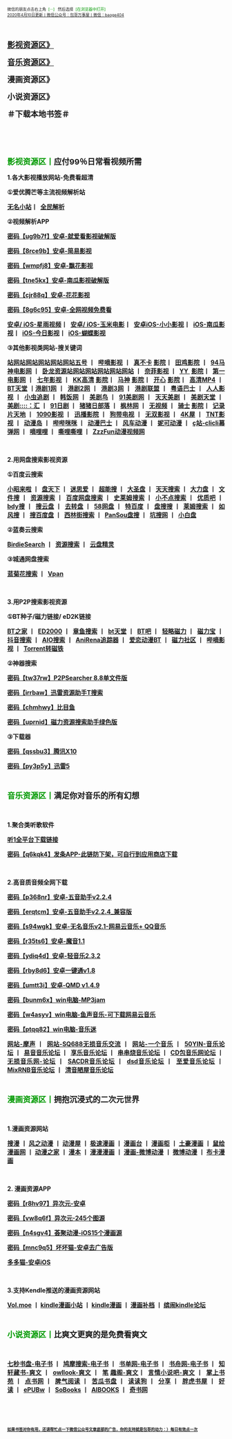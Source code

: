 <div style="text-align:justify;">
	<a><span style="font-size:9px;"><span><span><span><span><span><span><span><span><span><span><span><span>微信的朋友点击右上角&nbsp; </span></span></span></span></span></span></span></span></span></span></span></span></span><span style="color:#009900;font-size:9px;"><span><span><span><span><span><span><span><span><span><span><span><span>[···] </span></span></span></span></span></span></span></span></span></span></span></span></span><span style="font-size:9px;"><span><span><span><span><span><span><span><span><span><span><span><span>&nbsp; 然后选择&nbsp; </span></span></span></span></span></span></span></span></span></span></span></span></span><span style="color:#009900;font-size:9px;"><span><span><span><span><span><span><span><span><span><span><span><span>[在浏览器中打开]</span></span></span></span></span></span></span></span></span></span></span></span></span></a> 
</div>
<div style="text-align:justify;">
	<a href="http://qr06.cn/C3tw81"><span style="font-size:9px;"><span><span><span><span><span><span><span><span><span><span><span><span>2020年4月10日更新丨微信公众号：包哥万事屋丨微信：baoge404</span></span></span></span></span></span></span></span></span></span></span></span></span></a> 
</div>
<p style="text-align:justify;">
	<strong><span style="font-size:18px;"><span style="color:#009900;"><br />
</span></span></strong> 
</p>
<p style="text-align:justify;">
	<a href="#yinshi"><span><span style="font-size:18px;"><b><span><span><span><span><span><span><span><span><span><span>影视资源区》</span></span></span></span> </span></span></span></span></span></span></b></span></span> </a>
</p>
<p style="text-align:justify;">
	<b><a href="#yinyue"><span><span style="font-size:18px;"><b><span><span><span><span><span><span><span><span><span><span>音乐资源区》</span></span></span></span></span></span></span></span></span></span></b></span></span></a> </b> 
</p>
<p style="text-align:justify;">
	<b><span><span style="font-size:18px;"><b><span><span><span><span><span><span><span><span><span><span>漫画资源区》</span></span></span></span></span></span></span></span></span></span></b></span></span> </b> 
</p>
<p style="text-align:justify;">
	<b><span><span style="font-size:18px;"><b><span><span><span><span><span><span><span><span><span><span>小说资源区》</span></span></span></span><a name="小说资源区"></a></span></span></span></span></span></span></b></span></span> </b> 
</p>
<p style="text-align:justify;">
	<b><span><span style="font-size:18px;"><b><span><span><span><span><span><span><span><span><span><span>＃下载本地书签＃</span></span></span></span></span></span></span></span><span></span></span></span></b></span></span> </b> 
</p>
<p style="text-align:justify;">
	<b><span><span style="font-size:18px;"><b><br />
</b></span></span> </b> 
</p>
<p style="text-align:justify;">
	<b><strong><span style="font-size:18px;"><span style="color:#009900;"><span><span><span><span><br />
</span></span></span></span></span></span></strong> </b> 
</p>
<p style="text-align:justify;">
	<b><strong><span style="font-size:18px;"><span style="color:#009900;"><span><span><span><span><span><span><span><span><span><span><span><span>影视资源区丨</span></span></span></span></span></span></span></span></span></span></span></span></span><span><span><span><span><span><span><span><span><span><span><span><span>应付99％日常看视频所需</span></span></span></span><a name="yinshi"></a></span></span></span></span></span></span></span></span></span></strong> </b> 
</p>
<p style="text-align:justify;">
	<b><span style="font-size:14px;"><span><span><span><span><span><span><span><span><span><span><span><span>1.各大影视播放网站-免费看超清</span></span></span></span></span></span></span></span></span></span></span></span></span> </b> 
</p>
<p style="text-align:justify;">
	<b><span style="font-size:14px;"><span style="font-family:微软雅黑, &quot;font-size:14px;background-color:#FFFFFF;"><span><span><span><span><span><span><span><span><span><span><span><span>①</span></span></span></span></span></span></span></span></span></span></span></span></span><span style="font-size:14px;"></span><span style="font-size:14px;"><span><span><span><span><span><span><span><span><span><span><span><span>爱优腾芒等主流视频解析站</span></span></span></span></span></span></span></span></span></span></span></span></span></span> </b> 
</p>
<p style="text-align:justify;">
	<b><a href="https://www.administrator5.com/"><span style="font-size:14px;"><span><span><span><span><span><span><span><span><span><span><span><span>无名小站</span></span></span></span></span></span></span></span></span></span></span></span></span></a><span><span style="font-size:14px;"><span><span><span><span><span><span><span><span><span><span><span>丨&nbsp; </span></span></span></span></span></span></span></span></span></span></span></span><span style="font-size:14px;"><a href="http://www.qmaile.com/"><span><span><span><span><span><span><span><span><span><span><span>全民解析</span></span></span></span></span></span></span></span></span></span></span></a></span></span><span style="font-size:14px;">&nbsp;</span><span style="font-size:14px;"><span></span></span><span style="font-size:14px;"><a href="http://www.qmaile.com/"><span></span></a></span> </b> 
</p>
<p style="text-align:justify;">
	<b><span style="font-size:14px;"><span style="font-size:14px;font-family:微软雅黑, &quot;background-color:#FFFFFF;"><span><span><span><span><span><span><span><span><span><span><span><span>②</span></span></span></span></span></span></span></span></span></span></span></span></span><span style="font-size:14px;"></span><span style="font-size:14px;"><span><span><span><span><span><span><span><span><span><span><span><span>视频解析APP &nbsp; &nbsp;</span></span></span></span></span></span></span></span></span></span></span></span></span></span> </b> 
</p>
<p style="text-align:justify;">
	<b><a href="https://share.weiyun.com/5gNA4ss"><span style="font-size:14px;"><span><span><span><span><span><span><span><span><span><span><span><span>密码【ug9b7f】安卓-就爱看影视破解版</span></span></span></span></span></span></span></span></span></span></span></span></span></a> </b> 
</p>
<p style="text-align:justify;">
	<b><a href="https://share.weiyun.com/5lGSFwC"><span style="font-size:14px;"><span><span><span><span><span><span><span><span><span><span><span><span>密码【8rce9b】安卓-简易影视</span></span></span></span></span></span></span></span></span></span></span></span></span></a> </b> 
</p>
<p style="text-align:justify;">
	<b><a href="https://share.weiyun.com/5cU80DE"><span style="font-size:14px;"><span><span><span><span><span><span><span><span><span><span><span><span>密码【wmpfj8】安卓-飘花影视</span></span></span></span></span></span></span></span></span></span></span></span></span></a> </b> 
</p>
<p style="text-align:justify;">
	<b><a href="https://share.weiyun.com/53dyzwD"><span style="font-size:14px;"><span><span><span><span><span><span><span><span><span><span><span><span>密码【tne5kx】安卓-南瓜影视破解版</span></span></span></span></span></span></span></span></span></span></span></span></span></a> </b> 
</p>
<p style="text-align:justify;">
	<b><a href="https://share.weiyun.com/5N89Qiu"><span style="font-size:14px;"><span><span><span><span><span><span><span><span><span><span><span><span>密码【cjr88q】安卓-花花影视</span></span></span></span></span></span></span></span></span></span></span></span></span></a> </b> 
</p>
<p style="text-align:justify;">
	<b><a href="https://share.weiyun.com/5Ckv3Aa"><span style="font-size:14px;"><span><span><span><span><span><span><span><span><span><span><span><span>密码【8g6c95】安卓-全网视频免费看</span></span></span></span></span></span></span></span></span></span></span></span></span></a> </b> 
</p>
<p style="text-align:justify;">
	<b><a href="http://www.star.vin/"><span style="font-size:14px;"><span><span><span><span><span><span><span><span><span><span><span><span>安卓/ iOS-星雨视频</span></span></span></span></span></span></span></span></span></span></span></span></span></a><span><span style="font-size:14px;"><span><span><span><span><span><span><span><span><span><span><span>丨&nbsp; </span></span></span></span></span></span></span></span></span></span></span></span><a href="https://ymdy.app/"><span style="font-size:14px;"><span><span><span><span><span><span><span><span><span><span><span>安卓/ iOS-玉米电影</span></span></span></span></span></span></span></span></span></span></span></span></a><span style="font-size:14px;"><span><span><span><span><span><span><span><span><span><span><span>丨&nbsp; </span></span></span></span></span></span></span></span></span></span></span></span><a href="https://xiao1.app/"><span style="font-size:14px;"><span><span><span><span><span><span><span><span><span><span><span>安卓iOS-小小影视</span></span></span></span></span></span></span></span></span></span></span></span></a><span style="font-size:14px;"><span><span><span><span><span><span><span><span><span><span><span>丨&nbsp; </span></span></span></span></span></span></span></span></span></span></span></span><a href="https://apps.apple.com/cn/app/%E5%8D%97%E7%93%9C%E5%AE%B6%E5%85%B7/id1498953691"><span style="font-size:14px;"><span><span><span><span><span><span><span><span><span><span><span>iOS-南瓜影视</span></span></span></span></span></span></span></span></span></span></span></span></a><span style="font-size:14px;"><span><span><span><span><span><span><span><span><span><span><span>丨&nbsp; </span></span></span></span></span></span></span></span></span></span></span></span><a href="https://apps.apple.com/cn/app/%E4%BB%8A%E6%97%A5%E5%BD%B1%E8%A7%86-%E7%9C%8B%E5%A5%BD%E5%89%A7-%E4%B8%8A%E4%BB%8A%E6%97%A5%E5%BD%B1%E8%A7%86/id1322243737"><span style="font-size:14px;"><span><span><span><span><span><span><span><span><span><span><span>iOS-今日影视</span></span></span></span></span></span></span></span></span></span></span></span></a><span style="font-size:14px;"><span><span><span><span><span><span><span><span><span><span><span>丨&nbsp; </span></span></span></span></span></span></span></span></span></span></span></span><span style="font-size:14px;"><a href="https://apps.apple.com/cn/app/id1474749614"><span><span><span><span><span><span><span><span><span><span><span>iOS-蝴蝶影视</span></span></span></span></span></span></span></span></span></span></span></a></span></span><span style="font-size:14px;">&nbsp;</span><span style="font-size:14px;"><span></span></span><a href="https://ymdy.app/"><span style="font-size:14px;"><span></span></span></a><span style="font-size:14px;">&nbsp;</span><span style="font-size:14px;"><span></span></span><a href="https://xiao1.app/"><span style="font-size:14px;"><span></span></span></a><span style="font-size:14px;">&nbsp;</span><span style="font-size:14px;"><span></span></span><a href="https://apps.apple.com/cn/app/%E5%8D%97%E7%93%9C%E5%AE%B6%E5%85%B7/id1498953691"><span style="font-size:14px;"><span></span></span></a><span style="font-size:14px;">&nbsp;</span><span style="font-size:14px;"><span></span></span><a href="https://apps.apple.com/cn/app/%E4%BB%8A%E6%97%A5%E5%BD%B1%E8%A7%86-%E7%9C%8B%E5%A5%BD%E5%89%A7-%E4%B8%8A%E4%BB%8A%E6%97%A5%E5%BD%B1%E8%A7%86/id1322243737"><span style="font-size:14px;"><span></span></span></a><span style="font-size:14px;">&nbsp;</span><span style="font-size:14px;"><span></span></span><span style="font-size:14px;"><a href="https://apps.apple.com/cn/app/id1474749614"><span></span></a></span> </b> 
</p>
<p style="text-align:justify;">
	<b><span style="font-size:14px;"><span style="font-size:14px;font-family:微软雅黑, &quot;background-color:#FFFFFF;"><span><span><span><span><span><span><span><span><span><span><span><span>③</span></span></span></span></span></span></span></span></span></span></span></span></span><span style="font-size:14px;"></span><span style="font-size:14px;"><span><span><span><span><span><span><span><span><span><span><span><span>其他影视类网站-搜关键词</span></span></span></span></span></span></span></span></span></span></span></span></span></span> </b> 
</p>
<p style="text-align:justify;">
	<b><span style="font-size:14px;"><a href="http://www.wuhaozhan.net/"><span><span><span><span><span><span><span><span><span><span><span><span>站网站网站网站网站网站五号</span></span></span></span></span></span></span></span></span></span></span></span></a>&nbsp;</span><span style="font-size:14px;"><span><span><span><span><span><span><span><span><span><span><span><span>丨&nbsp; </span></span></span></span></span></span></span></span></span></span></span></span></span><span style="font-size:14px;"><a href="https://bde4.com/"><span><span><span><span><span><span><span><span><span><span><span><span>哔嘀影视</span></span></span></span></span></span></span></span></span></span></span></span></a>&nbsp;</span><span style="font-size:14px;"><span><span><span><span><span><span><span><span><span><span><span><span>丨&nbsp; </span></span></span></span></span></span></span></span></span></span></span></span></span><span style="font-size:14px;"><a href="https://www.zhenbuka.com/"><span><span><span><span><span><span><span><span><span><span><span><span>真不卡</span></span></span></span></span></span></span></span></span></span></span></span></a>&nbsp;</span><span><span style="font-size:14px;"><a href="https://www.tianjiyy123.com/"><span><span><span><span><span><span><span><span><span><span><span>影院</span></span></span></span></span></span></span></span></span></span></span></a></span></span><span style="font-size:14px;"><span><span><span><span><span><span><span><span><span><span><span><span>丨&nbsp; </span></span></span></span></span></span></span></span></span></span></span></span></span><span style="font-size:14px;"><a href="https://www.tianjiyy123.com/"><span><span><span><span><span><span><span><span><span><span><span><span>田鸡影院</span></span></span></span></span></span></span></span></span></span></span></span></a>&nbsp;</span><span style="font-size:14px;"><span><span><span><span><span><span><span><span><span><span><span><span>丨&nbsp; </span></span></span></span></span></span></span></span></span></span></span></span></span><span style="font-size:14px;"><a href="http://www.9rmb.com/"><span><span><span><span><span><span><span><span><span><span><span><span>94马神电影网</span></span></span></span></span></span></span></span></span></span></span></span></a>&nbsp;</span><span style="font-size:14px;"><span><span><span><span><span><span><span><span><span><span><span><span>丨&nbsp; </span></span></span></span></span></span></span></span></span></span></span></span></span><span style="font-size:14px;"><a href="https://www.vodsee.com/"><span><span><span><span><span><span><span><span><span><span><span><span>卧龙资源站网站网站网站网站网站</span></span></span></span></span></span></span></span></span></span></span></span></a>&nbsp;</span><span style="font-size:14px;"><span><span><span><span><span><span><span><span><span><span><span><span>丨&nbsp; </span></span></span></span></span></span></span></span></span></span></span></span></span><span style="font-size:14px;"><a href="https://www.nfmovies.com/"><span><span><span><span><span><span><span><span><span><span><span><span>奈菲影视</span></span></span></span></span></span></span></span></span></span></span></span></a>&nbsp;</span><span style="font-size:14px;"><span><span><span><span><span><span><span><span><span><span><span><span>丨&nbsp; </span></span></span></span></span></span></span></span></span></span></span></span></span><span style="font-size:14px;"><a href="https://www.yyzone.net/"><span><span><span><span><span><span><span><span><span><span><span><span>YY </span></span></span></span></span></span></span></span></span></span></span></span></a>&nbsp;</span><span><span style="font-size:14px;"><a href="https://www.nfmovies.com/"><span><span><span><span><span><span><span><span><span><span><span>影院</span></span></span></span></span></span></span></span></span></span></span></a></span></span><span style="font-size:14px;"><span><span><span><span><span><span><span><span><span><span><span><span>丨&nbsp; </span></span></span></span></span></span></span></span></span></span></span></span></span><span style="font-size:14px;"><a href="https://www.001d.com/"><span><span><span><span><span><span><span><span><span><span><span><span>第一电影网</span></span></span></span></span></span></span></span></span></span></span></span></a>&nbsp;</span><span style="font-size:14px;"><span><span><span><span><span><span><span><span><span><span><span><span>丨&nbsp; </span></span></span></span></span></span></span></span></span></span></span></span></span><span style="font-size:14px;"><a href="http://www.dynamicpuer.com/"><span><span><span><span><span><span><span><span><span><span><span><span>七年影视</span></span></span></span></span></span></span></span></span></span></span></span></a>&nbsp;</span><span style="font-size:14px;"><span><span><span><span><span><span><span><span><span><span><span><span>丨&nbsp; </span></span></span></span></span></span></span></span></span></span></span></span></span><span style="font-size:14px;"><a href="http://www.kk3.tv/"><span><span><span><span><span><span><span><span><span><span><span><span>KK高清</span></span></span></span></span></span></span></span></span></span></span></span></a>&nbsp;</span><span><span style="font-size:14px;"><a href="http://www.dynamicpuer.com/"><span><span><span><span><span><span><span><span><span><span><span>影院</span></span></span></span></span></span></span></span></span></span></span></a></span></span><span style="font-size:14px;"><span><span><span><span><span><span><span><span><span><span><span><span>丨&nbsp; </span></span></span></span></span></span></span></span></span></span></span></span></span><span style="font-size:14px;"><a href="https://www.jlszyy.cc/"><span><span><span><span><span><span><span><span><span><span><span><span>马神</span></span></span></span></span></span></span></span></span></span></span></span></a>&nbsp;</span><span><span style="font-size:14px;"><a href="http://www.dynamicpuer.com/"><span><span><span><span><span><span><span><span><span><span><span>影院</span></span></span></span></span></span></span></span></span></span></span></a></span></span><span style="font-size:14px;"><span><span><span><span><span><span><span><span><span><span><span><span>丨&nbsp; </span></span></span></span></span></span></span></span></span></span></span></span></span><span style="font-size:14px;"><a href="https://kushizhu.com/"><span><span><span><span><span><span><span><span><span><span><span><span>开心</span></span></span></span></span></span></span></span></span></span></span></span></a>&nbsp;</span><span><span style="font-size:14px;"><a href="http://www.yueyu2.com/"><span><span><span><span><span><span><span><span><span><span><span>影院</span></span></span></span></span></span></span></span></span></span></span></a></span></span><span style="font-size:14px;"><span><span><span><span><span><span><span><span><span><span><span><span>丨&nbsp; </span></span></span></span></span></span></span></span></span></span></span></span></span><span style="font-size:14px;"><a href="https://www.mp4pa.com/"><span><span><span><span><span><span><span><span><span><span><span><span>高清MP4</span></span></span></span></span></span></span></span></span></span></span></span></a>&nbsp;</span><span style="font-size:14px;"><span><span><span><span><span><span><span><span><span><span><span><span>丨&nbsp; </span></span></span></span></span></span></span></span></span></span></span></span></span><span style="font-size:14px;"><a href="https://www.jsr9.com/"><span><span><span><span><span><span><span><span><span><span><span><span>BT天堂</span></span></span></span></span></span></span></span></span></span></span></span></a>&nbsp;</span><span style="font-size:14px;"><span><span><span><span><span><span><span><span><span><span><span><span>丨</span></span></span></span></span></span></span></span></span></span></span></span></span><span style="font-size:14px;"><a href="http://www.yueyu2.com/"><span><span><span><span><span><span><span><span><span><span><span><span>港剧1网</span></span></span></span></span></span></span></span></span></span></span></span></a>&nbsp;</span><span style="font-size:14px;"><span><span><span><span><span><span><span><span><span><span><span><span>丨&nbsp; </span></span></span></span></span></span></span></span></span></span></span></span></span><span style="font-size:14px;"><a href="http://www.metvb1.com/index.html"><span><span><span><span><span><span><span><span><span><span><span><span>港剧2网</span></span></span></span></span></span></span></span></span></span></span></span></a>&nbsp;</span><span style="font-size:14px;"><span><span><span><span><span><span><span><span><span><span><span><span>丨&nbsp; </span></span></span></span></span></span></span></span></span></span></span></span></span><span style="font-size:14px;"><a href="https://www.gangjuw.com/"><span><span><span><span><span><span><span><span><span><span><span><span>港剧3网</span></span></span></span></span></span></span></span></span></span></span></span></a>&nbsp;</span><span style="font-size:14px;"><span><span><span><span><span><span><span><span><span><span><span><span>丨&nbsp; </span></span></span></span></span></span></span></span></span></span></span></span></span><span style="font-size:14px;"><a href="https://www.wotvb.com/"><span><span><span><span><span><span><span><span><span><span><span><span>港剧联盟</span></span></span></span></span></span></span></span></span></span></span></span></a>&nbsp;</span><span style="font-size:14px;"><span><span><span><span><span><span><span><span><span><span><span><span>丨&nbsp; </span></span></span></span></span></span></span></span></span></span></span></span></span><span style="font-size:14px;"><a href="https://www.tvb8c.com/"><span><span><span><span><span><span><span><span><span><span><span><span>粤语巴士</span></span></span></span></span></span></span></span></span></span></span></span></a>&nbsp;</span><span style="font-size:14px;"><span><span><span><span><span><span><span><span><span><span><span><span>丨&nbsp; </span></span></span></span></span></span></span></span></span></span></span></span></span><span style="font-size:14px;"><a href="http://www.yyetss.com/"><span><span><span><span><span><span><span><span><span><span><span><span>人人影视</span></span></span></span></span></span></span></span></span></span></span></span></a>&nbsp;</span><span style="font-size:14px;"><span><span><span><span><span><span><span><span><span><span><span><span>丨&nbsp; </span></span></span></span></span></span></span></span></span></span></span></span></span><span style="font-size:14px;"><a href="http://www.ixiazai.vip/"><span><span><span><span><span><span><span><span><span><span><span><span>小虫追剧</span></span></span></span></span></span></span></span></span></span></span></span></a>&nbsp;</span><span style="font-size:14px;"><span><span><span><span><span><span><span><span><span><span><span><span>丨&nbsp; </span></span></span></span></span></span></span></span></span></span></span></span></span><span style="font-size:14px;"><a href="https://www.hanfan.cc/"><span><span><span><span><span><span><span><span><span><span><span><span>韩饭网</span></span></span></span></span></span></span></span></span></span></span></span></a>&nbsp;</span><span style="font-size:14px;"><span><span><span><span><span><span><span><span><span><span><span><span>丨&nbsp; </span></span></span></span></span></span></span></span></span></span></span></span></span><span style="font-size:14px;"><a href="http://www.meijuniao.com/"><span><span><span><span><span><span><span><span><span><span><span><span>美剧鸟</span></span></span></span></span></span></span></span></span></span></span></span></a>&nbsp;</span><span style="font-size:14px;"><span><span><span><span><span><span><span><span><span><span><span><span>丨&nbsp; </span></span></span></span></span></span></span></span></span></span></span></span></span><span style="font-size:14px;"><a href="https://91mjw.com/"><span><span><span><span><span><span><span><span><span><span><span><span>91美剧网</span></span></span></span></span></span></span></span></span></span></span></span></a>&nbsp;</span><span style="font-size:14px;"><span><span><span><span><span><span><span><span><span><span><span><span>丨&nbsp; </span></span></span></span></span></span></span></span></span></span></span></span></span><span style="font-size:14px;"><a href="http://www.ttzmz.vip/"><span><span><span><span><span><span><span><span><span><span><span><span>天天美剧</span></span></span></span></span></span></span></span></span></span></span></span></a>&nbsp;</span><span style="font-size:14px;"><span><span><span><span><span><span><span><span><span><span><span><span>丨&nbsp; </span></span></span></span></span></span></span></span></span></span></span></span></span><span style="font-size:14px;"><a href="http://www.meijutt.cn/"><span><span><span><span><span><span><span><span><span><span><span><span>美剧天堂</span></span></span></span></span></span></span></span></span></span></span></span></a>&nbsp;</span><span style="font-size:14px;"><span><span><span><span><span><span><span><span><span><span><span><span>丨&nbsp; </span></span></span></span></span></span></span></span></span></span></span></span></span><span style="font-size:14px;"><a href="http://www.meijuhui520.com/"><span><span><span><span><span><span><span><span><span><span><span><span>美剧::::：汇</span></span></span></span></span></span></span></span></span></span></span></span></a>&nbsp;</span><span style="font-size:14px;"><span><span><span><span><span><span><span><span><span><span><span><span>丨&nbsp; </span></span></span></span></span></span></span></span></span></span></span></span></span><span style="font-size:14px;"><a href="http://www.wwmulu.com/"><span><span><span><span><span><span><span><span><span><span><span><span>91日剧</span></span></span></span></span></span></span></span></span></span></span></span></a>&nbsp;</span><span style="font-size:14px;"><span><span><span><span><span><span><span><span><span><span><span><span>丨&nbsp; </span></span></span></span></span></span></span></span></span></span></span></span></span><span style="font-size:14px;"><a href="http://www.zzrbl.com/"><span><span><span><span><span><span><span><span><span><span><span><span>猪猪日部落</span></span></span></span></span></span></span></span></span></span></span></span></a>&nbsp;</span><span style="font-size:14px;"><span><span><span><span><span><span><span><span><span><span><span><span>丨&nbsp; </span></span></span></span></span></span></span></span></span></span></span></span></span><span style="font-size:14px;"><a href="https://8maple.ru/"><span><span><span><span><span><span><span><span><span><span><span><span>枫林网</span></span></span></span></span></span></span></span></span></span></span></span></a>&nbsp;</span><span style="font-size:14px;"><span><span><span><span><span><span><span><span><span><span><span><span>丨&nbsp; </span></span></span></span></span></span></span></span></span></span></span></span></span><span style="font-size:14px;"><a href="https://www.novipnoad.com/"><span><span><span><span><span><span><span><span><span><span><span><span>无视频</span></span></span></span></span></span></span></span></span></span></span></span></a>&nbsp;</span><span style="font-size:14px;"><span><span><span><span><span><span><span><span><span><span><span><span>丨&nbsp; </span></span></span></span></span></span></span></span></span></span></span></span></span><span style="font-size:14px;"><a href="http://www.74bt.com/"><span><span><span><span><span><span><span><span><span><span><span><span>骑士</span></span></span></span></span></span></span></span></span></span></span></span></a>&nbsp;</span><span><span style="font-size:14px;"><a href="http://www.jlpcn.net/"><span><span><span><span><span><span><span><span><span><span><span>影院</span></span></span></span></span></span></span></span></span></span></span></a></span></span><span style="font-size:14px;"><span><span><span><span><span><span><span><span><span><span><span><span>丨&nbsp; </span></span></span></span></span></span></span></span></span></span></span></span></span><span style="font-size:14px;"><a href="http://www.jlpcn.net/"><span><span><span><span><span><span><span><span><span><span><span><span>记录片天地</span></span></span></span></span></span></span></span></span></span></span></span></a>&nbsp;</span><span style="font-size:14px;"><span><span><span><span><span><span><span><span><span><span><span><span>丨&nbsp; </span></span></span></span></span></span></span></span></span></span></span></span></span><span style="font-size:14px;"><a href="http://1090ys.com/"><span><span><span><span><span><span><span><span><span><span><span><span>1090影视</span></span></span></span></span></span></span></span></span></span></span></span></a>&nbsp;</span><span style="font-size:14px;"><span><span><span><span><span><span><span><span><span><span><span><span>丨&nbsp; </span></span></span></span></span></span></span></span></span></span></span></span></span><span style="font-size:14px;"><a href="http://www.xunbody.com/"><span><span><span><span><span><span><span><span><span><span><span><span>迅播影院</span></span></span></span></span></span></span></span></span></span></span></span></a>&nbsp;</span><span style="font-size:14px;"><span><span><span><span><span><span><span><span><span><span><span><span>丨&nbsp; </span></span></span></span></span></span></span></span></span></span></span></span></span><span style="font-size:14px;"><a href="http://xiguayyv1.com/"><span><span><span><span><span><span><span><span><span><span><span><span>狗带电视</span></span></span></span></span></span></span></span></span></span></span></span></a>&nbsp;</span><span style="font-size:14px;"><span><span><span><span><span><span><span><span><span><span><span><span>丨&nbsp; </span></span></span></span></span></span></span></span></span></span></span></span></span><span style="font-size:14px;"><a href="https://53ys.cc/"><span><span><span><span><span><span><span><span><span><span><span><span>无双影视</span></span></span></span></span></span></span></span></span></span></span></span></a>&nbsp;</span><span style="font-size:14px;"><span><span><span><span><span><span><span><span><span><span><span><span>丨&nbsp; </span></span></span></span></span></span></span></span></span></span></span></span></span><span style="font-size:14px;"><a href="http://www.kkkkmao.com/"><span><span><span><span><span><span><span><span><span><span><span><span>4K屋</span></span></span></span></span></span></span></span></span></span></span></span></a>&nbsp;</span><span style="font-size:14px;"><span><span><span><span><span><span><span><span><span><span><span><span>丨&nbsp; </span></span></span></span></span></span></span></span></span></span></span></span></span><span style="font-size:14px;"><a href="http://www.tntdy3.vip/"><span><span><span><span><span><span><span><span><span><span><span><span>TNT影视</span></span></span></span></span></span></span></span></span></span></span></span></a>&nbsp;</span><span style="font-size:14px;"><span><span><span><span><span><span><span><span><span><span><span><span>丨&nbsp; </span></span></span></span></span></span></span></span></span></span></span></span><a href="http://www.dmd8.com/"><span><span><span><span><span><span><span><span><span><span><span><span>动漫岛</span></span></span></span></span></span></span></span></span></span></span></span></a>&nbsp;</span><span style="font-size:14px;"><span><span><span><span><span><span><span><span><span><span><span><span>丨&nbsp; </span></span></span></span></span></span></span></span></span></span></span></span></span><span style="font-size:14px;"><a href="http://www.bimibimi.tv/"><span><span><span><span><span><span><span><span><span><span><span><span>哔哔咪咪</span></span></span></span></span></span></span></span></span></span></span></span></a>&nbsp;</span><span style="font-size:14px;"><span><span><span><span><span><span><span><span><span><span><span><span>丨&nbsp; </span></span></span></span></span></span></span></span></span></span></span></span></span><span style="font-size:14px;"><a href="http://www.busdm.com/"><span><span><span><span><span><span><span><span><span><span><span><span>动漫巴士</span></span></span></span></span></span></span></span></span></span></span></span></a>&nbsp;</span><span style="font-size:14px;"><span><span><span><span><span><span><span><span><span><span><span><span>丨&nbsp; </span></span></span></span></span></span></span></span></span></span></span></span></span><span style="font-size:14px;"><a href="https://dmfengche.com/"><span><span><span><span><span><span><span><span><span><span><span><span>风车动漫</span></span></span></span></span></span></span></span></span></span></span></span></a>&nbsp;</span><span style="font-size:14px;"><span><span><span><span><span><span><span><span><span><span><span><span>丨&nbsp; </span></span></span></span></span></span></span></span></span></span></span></span></span><span style="font-size:14px;"><a href="http://www.nicotv.me/"><span><span><span><span><span><span><span><span><span><span><span><span>妮可动漫</span></span></span></span></span></span></span></span></span></span></span></span></a>&nbsp;</span><span style="font-size:14px;"><span><span><span><span><span><span><span><span><span><span><span><span>丨&nbsp; </span></span></span></span></span></span></span></span></span></span></span></span></span><span style="font-size:14px;"><a href="https://www.clicli.me/"><span><span><span><span><span><span><span><span><span><span><span><span>ç站-clicli幕弹网</span></span></span></span></span></span></span></span></span></span></span></span></a>&nbsp;</span><span style="font-size:14px;"><span><span><span><span><span><span><span><span><span><span><span><span>丨&nbsp; </span></span></span></span></span></span></span></span></span></span></span></span></span><span style="font-size:14px;"><a href="https://www.dililitv.com/"><span><span><span><span><span><span><span><span><span><span><span><span>嘀哩哩</span></span></span></span></span></span></span></span></span></span></span></span></a>&nbsp;</span><span style="font-size:14px;"><span><span><span><span><span><span><span><span><span><span><span><span>丨&nbsp; </span></span></span></span></span></span></span></span></span></span></span></span></span><span style="font-size:14px;"><a href="http://www.silisili.cc/"><span><span><span><span><span><span><span><span><span><span><span><span>嘶哩嘶哩</span></span></span></span></span></span></span></span></span></span></span></span></a>&nbsp;</span><span style="font-size:14px;"><span><span><span><span><span><span><span><span><span><span><span><span>丨&nbsp; </span></span></span></span></span></span></span></span></span></span></span></span></span><a href="http://www.zzzfun.com/"><span style="font-size:14px;"><span><span><span><span><span><span><span><span><span><span><span><span>ZzzFun动漫视频网</span></span></span></span></span></span></span></span></span></span></span></span></span></a> </b> 
</p>
<p style="text-align:justify;">
	<b><br />
</b> 
</p>
<p style="text-align:justify;">
	<b><span style="font-size:14px;"><span><span><span><span><span><span><span><span><span><span><span><span>2.用网盘搜索影视资源</span></span></span></span></span></span></span></span></span></span></span></span></span> </b> 
</p>
<p style="text-align:justify;">
	<b><span style="font-size:14px;"><span style="font-size:14px;font-family:微软雅黑, &quot;background-color:#FFFFFF;"><span><span><span><span><span><span><span><span><span><span><span><span>①</span></span></span></span></span></span></span></span></span></span></span></span></span><span style="font-size:14px;"></span><span style="font-size:14px;"></span><span style="font-size:14px;"><span><span><span><span><span><span><span><span><span><span><span><span>百度云搜索</span></span></span></span></span></span></span></span></span></span></span></span></span></span> </b> 
</p>
<p style="text-align:justify;">
	<b><span style="font-size:14px;"><a href="https://www.xiaozhaolaila.com/"><span><span><span><span><span><span><span><span><span><span><span><span>小昭来啦</span></span></span></span></span></span></span></span></span></span></span></span></a>&nbsp;</span><span style="font-size:14px;"><span><span><span><span><span><span><span><span><span><span><span><span>丨&nbsp; </span></span></span></span></span></span></span></span></span></span></span></span></span><span style="font-size:14px;"><a href="https://www.pantianxia.com/"><span><span><span><span><span><span><span><span><span><span><span><span>盘天下</span></span></span></span></span></span></span></span></span></span></span></span></a>&nbsp;</span><span style="font-size:14px;"><span><span><span><span><span><span><span><span><span><span><span><span>丨&nbsp; </span></span></span></span></span></span></span></span></span></span></span></span></span><span style="font-size:14px;"><a href="http://hao.misiai.com/"><span><span><span><span><span><span><span><span><span><span><span><span>迷思爱</span></span></span></span></span></span></span></span></span></span></span></span></a>&nbsp;</span><span style="font-size:14px;"><span><span><span><span><span><span><span><span><span><span><span><span>丨&nbsp; </span></span></span></span></span></span></span></span></span></span></span></span></span><span style="font-size:14px;"><a href="https://www.chaonengso.com/"><span><span><span><span><span><span><span><span><span><span><span><span>超能搜</span></span></span></span></span></span></span></span></span></span></span></span></a>&nbsp;</span><span style="font-size:14px;"><span><span><span><span><span><span><span><span><span><span><span><span>丨&nbsp; </span></span></span></span></span></span></span></span></span></span></span></span></span><span style="font-size:14px;"><a href="https://www.dashengpan.com/"><span><span><span><span><span><span><span><span><span><span><span><span>大圣盘</span></span></span></span></span></span></span></span></span></span></span></span></a>&nbsp;</span><span style="font-size:14px;"><span><span><span><span><span><span><span><span><span><span><span><span>丨&nbsp; </span></span></span></span></span></span></span></span></span></span></span></span></span><span style="font-size:14px;"><a href="http://www.daysou.com/"><span><span><span><span><span><span><span><span><span><span><span><span>天天搜索</span></span></span></span></span></span></span></span></span></span></span></span></a>&nbsp;</span><span style="font-size:14px;"><span><span><span><span><span><span><span><span><span><span><span><span>丨&nbsp; </span></span></span></span></span></span></span></span></span></span></span></span></span><span style="font-size:14px;"><a href="https://dalipan.com/"><span><span><span><span><span><span><span><span><span><span><span><span>大力盘</span></span></span></span></span></span></span></span></span></span></span></span></a>&nbsp;</span><span style="font-size:14px;"><span><span><span><span><span><span><span><span><span><span><span><span>丨&nbsp; </span></span></span></span></span></span></span></span></span></span></span></span></span><span style="font-size:14px;"><a href="http://wjsou.com/"><span><span><span><span><span><span><span><span><span><span><span><span>文件搜</span></span></span></span></span></span></span></span></span></span></span></span></a>&nbsp;</span><span style="font-size:14px;"><span><span><span><span><span><span><span><span><span><span><span><span>丨&nbsp; </span></span></span></span></span></span></span></span></span></span></span></span></span><span style="font-size:14px;"><a href="http://magnet.chongbuluo.com/"><span><span><span><span><span><span><span><span><span><span><span><span>资源搜索</span></span></span></span></span></span></span></span></span></span></span></span></a>&nbsp;</span><span style="font-size:14px;"><span><span><span><span><span><span><span><span><span><span><span><span>丨&nbsp; </span></span></span></span></span></span></span></span></span></span></span></span></span><span style="font-size:14px;"><a href="http://m.51caichang.com/"><span><span><span><span><span><span><span><span><span><span><span><span>百度网盘搜索</span></span></span></span></span></span></span></span></span></span></span></span></a>&nbsp;</span><span style="font-size:14px;"><span><span><span><span><span><span><span><span><span><span><span><span>丨&nbsp; </span></span></span></span></span></span></span></span></span></span></span></span></span><span style="font-size:14px;"><a href="http://slimego.cn/"><span><span><span><span><span><span><span><span><span><span><span><span>史莱姆搜索</span></span></span></span></span></span></span></span></span></span></span></span></a>&nbsp;</span><span style="font-size:14px;"><span><span><span><span><span><span><span><span><span><span><span><span>丨&nbsp; </span></span></span></span></span></span></span></span></span></span></span></span></span><span style="font-size:14px;"><a href="https://www.xiaoso.net/"><span><span><span><span><span><span><span><span><span><span><span><span>小不点搜索</span></span></span></span></span></span></span></span></span></span></span></span></a>&nbsp;</span><span style="font-size:14px;"><span><span><span><span><span><span><span><span><span><span><span><span>丨&nbsp; </span></span></span></span></span></span></span></span></span></span></span></span></span><span style="font-size:14px;"><a href="http://uzi8.cn/"><span><span><span><span><span><span><span><span><span><span><span><span>优质吧</span></span></span></span></span></span></span></span></span></span></span></span></a>&nbsp;</span><span style="font-size:14px;"><span><span><span><span><span><span><span><span><span><span><span><span>丨&nbsp; </span></span></span></span></span></span></span></span></span></span></span></span></span><span style="font-size:14px;"><a href="http://www.bdyso.com/"><span><span><span><span><span><span><span><span><span><span><span><span>bdy搜</span></span></span></span></span></span></span></span></span></span></span></span></a>&nbsp;</span><span style="font-size:14px;"><span><span><span><span><span><span><span><span><span><span><span><span>丨&nbsp; </span></span></span></span></span></span></span></span></span></span></span></span></span><span style="font-size:14px;"><a href="https://www.soyunpan.com/"><span><span><span><span><span><span><span><span><span><span><span><span>搜云盘</span></span></span></span></span></span></span></span></span></span></span></span></a>&nbsp;</span><span style="font-size:14px;"><span><span><span><span><span><span><span><span><span><span><span><span>丨&nbsp; </span></span></span></span></span></span></span></span></span></span></span></span></span><span style="font-size:14px;"><a href="https://www.quzhuanpan.com/"><span><span><span><span><span><span><span><span><span><span><span><span>去转盘</span></span></span></span></span></span></span></span></span></span></span></span></a>&nbsp;</span><span style="font-size:14px;"><span><span><span><span><span><span><span><span><span><span><span><span>丨&nbsp; </span></span></span></span></span></span></span></span></span></span></span></span></span><span style="font-size:14px;"><a href="https://www.58wangpan.com/"><span><span><span><span><span><span><span><span><span><span><span><span>58网盘</span></span></span></span></span></span></span></span></span></span></span></span></a>&nbsp;</span><span style="font-size:14px;"><span><span><span><span><span><span><span><span><span><span><span><span>丨&nbsp; </span></span></span></span></span></span></span></span></span></span></span></span></span><span style="font-size:14px;"><a href="http://www.tebaidu.com/"><span><span><span><span><span><span><span><span><span><span><span><span>特百度</span></span></span></span></span></span></span></span></span></span></span></span></a>&nbsp;</span><span style="font-size:14px;"><span><span><span><span><span><span><span><span><span><span><span><span>丨&nbsp; </span></span></span></span></span></span></span></span></span></span></span></span></span><span style="font-size:14px;"><a href="https://www.pansoso.com/"><span><span><span><span><span><span><span><span><span><span><span><span>盘搜搜</span></span></span></span></span></span></span></span></span></span></span></span></a>&nbsp;</span><span style="font-size:14px;"><span><span><span><span><span><span><span><span><span><span><span><span>丨&nbsp; </span></span></span></span></span></span></span></span></span></span></span></span></span><span style="font-size:14px;"><a href="http://www.slimego.cn/"><span><span><span><span><span><span><span><span><span><span><span><span>莱姆搜索</span></span></span></span></span></span></span></span></span></span></span></span></a>&nbsp;</span><span style="font-size:14px;"><span><span><span><span><span><span><span><span><span><span><span><span>丨&nbsp; </span></span></span></span></span></span></span></span></span></span></span></span></span><span style="font-size:14px;"><a href="http://www.rufengso.net/"><span><span><span><span><span><span><span><span><span><span><span><span>如风搜</span></span></span></span></span></span></span></span></span></span></span></span></a>&nbsp;</span><span style="font-size:14px;"><span><span><span><span><span><span><span><span><span><span><span><span>丨&nbsp; </span></span></span></span></span></span></span></span></span></span></span></span></span><span style="font-size:14px;"><a href="https://www.sobaidupan.com/"><span><span><span><span><span><span><span><span><span><span><span><span>搜百度盘</span></span></span></span></span></span></span></span></span></span></span></span></a>&nbsp;</span><span style="font-size:14px;"><span><span><span><span><span><span><span><span><span><span><span><span>丨&nbsp; </span></span></span></span></span></span></span></span></span></span></span></span></span><span style="font-size:14px;"><a href="https://xilinjie.cc/"><span><span><span><span><span><span><span><span><span><span><span><span>西林街搜索</span></span></span></span></span></span></span></span></span></span></span></span></a>&nbsp;</span><span style="font-size:14px;"><span><span><span><span><span><span><span><span><span><span><span><span>丨&nbsp; </span></span></span></span></span></span></span></span></span></span></span></span></span><span style="font-size:14px;"><a href="http://www.pansou.com/"><span><span><span><span><span><span><span><span><span><span><span><span>PanSou盘搜</span></span></span></span></span></span></span></span></span></span></span></span></a>&nbsp;</span><span style="font-size:14px;"><span><span><span><span><span><span><span><span><span><span><span><span>丨&nbsp; </span></span></span></span></span></span></span></span></span></span></span></span></span><span style="font-size:14px;"><a href="http://www.kengso.com/"><span><span><span><span><span><span><span><span><span><span><span><span>坑搜网</span></span></span></span></span></span></span></span></span></span></span></span></a>&nbsp;</span><span style="font-size:14px;"><span><span><span><span><span><span><span><span><span><span><span><span>丨&nbsp; </span></span></span></span></span></span></span></span></span></span></span></span></span><span style="font-size:14px;"><a href="https://www.xiaobaipan.com/"><span><span><span><span><span><span><span><span><span><span><span><span>小白盘</span></span></span></span></span></span></span></span></span></span></span></span></a></span> </b> 
</p>
<p style="text-align:justify;">
	<b><span style="font-size:14px;"><span style="font-size:14px;font-family:微软雅黑, &quot;background-color:#FFFFFF;"><span><span><span><span><span><span><span><span><span><span><span><span>②</span></span></span></span></span></span></span></span></span></span></span></span></span><span style="font-size:14px;"></span><span><span><span><span><span><span><span><span><span><span><span><span>蓝奏云搜索</span></span></span></span></span></span></span></span></span></span></span></span></span> </b> 
</p>
<p style="text-align:justify;">
	<b><span style="font-size:14px;"><a href="https://www.birdiesearch.com/register.html"><span><span><span><span><span><span><span><span><span><span><span><span>BirdieSearch</span></span></span></span></span></span></span></span></span></span></span></span></a>&nbsp;</span><span style="font-size:14px;"><span><span><span><span><span><span><span><span><span><span><span><span>丨&nbsp; </span></span></span></span></span></span></span></span></span></span></span></span></span><span style="font-size:14px;"><a href="https://www.hfwzbk.com/lzys/"><span><span><span><span><span><span><span><span><span><span><span><span>资源搜索</span></span></span></span></span></span></span></span></span></span></span></span></a>&nbsp;</span><span style="font-size:14px;"><span><span><span><span><span><span><span><span><span><span><span><span>丨&nbsp; </span></span></span></span></span></span></span></span></span></span></span></span></span><span style="font-size:14px;"><a href="https://www.yunpanjingling.com/"><span><span><span><span><span><span><span><span><span><span><span><span>云盘精灵</span></span></span></span></span></span></span></span></span></span></span></span></a></span> </b> 
</p>
<p style="text-align:justify;">
	<b><span style="font-size:14px;"><span style="font-size:14px;font-family:微软雅黑, &quot;background-color:#FFFFFF;"><span><span><span><span><span><span><span><span><span><span><span><span>③</span></span></span></span></span></span></span></span></span></span></span></span></span><span style="font-size:14px;"></span><span><span><span><span><span><span><span><span><span><span><span><span>城通网盘搜索</span></span></span></span></span></span></span></span></span></span></span></span></span> </b> 
</p>
<p style="text-align:justify;">
	<b><span style="font-size:14px;"><a href="http://www.lanjuhua.com/"><span><span><span><span><span><span><span><span><span><span><span><span>蓝菊花搜索</span></span></span></span></span></span></span></span></span></span></span></span></a>&nbsp;</span><span style="font-size:14px;"><span><span><span><span><span><span><span><span><span><span><span><span>丨&nbsp; </span></span></span></span></span></span></span></span></span></span></span></span></span><a href="http://ct.vpan123.com/"><span style="font-size:14px;"><span><span><span><span><span><span><span><span><span><span><span><span>Vpan</span></span></span></span></span></span></span></span></span></span></span></span></span></a> </b> 
</p>
<p style="text-align:justify;">
	<b><br />
</b> 
</p>
<p style="text-align:justify;">
	<b><span style="font-size:14px;"><span><span><span><span><span><span><span><span><span><span><span><span>3.用P2P搜索影视资源</span></span></span></span></span></span></span></span></span></span></span></span></span> </b> 
</p>
<p style="text-align:justify;">
	<b><span style="font-size:14px;"><span style="font-size:14px;font-family:微软雅黑, &quot;background-color:#FFFFFF;"><span><span><span><span><span><span><span><span><span><span><span><span>①</span></span></span></span></span></span></span></span></span></span></span></span></span><span style="font-size:14px;"></span><span style="font-size:14px;"></span><span><span><span><span><span><span><span><span><span><span><span><span>BT种子/磁力链接/ eD2K链接</span></span></span></span></span></span></span></span></span></span></span></span></span> </b> 
</p>
<p style="text-align:justify;">
	<b><span style="font-size:14px;"><a href="http://www.2btjia.com/"><span><span><span><span><span><span><span><span><span><span><span><span>BT之家</span></span></span></span></span></span></span></span></span></span></span></span></a>&nbsp;</span><span style="font-size:14px;"><span><span><span><span><span><span><span><span><span><span><span><span>丨&nbsp; </span></span></span></span></span></span></span></span></span></span></span></span></span><span style="font-size:14px;"><a href="https://www.ed2000.com/"><span><span><span><span><span><span><span><span><span><span><span><span>ED2000</span></span></span></span></span></span></span></span></span></span></span></span></a>&nbsp;</span><span style="font-size:14px;"><span><span><span><span><span><span><span><span><span><span><span><span>丨&nbsp; </span></span></span></span></span></span></span></span></span></span></span></span></span><span style="font-size:14px;"><a href="https://www.zhangyusousuo.com/"><span><span><span><span><span><span><span><span><span><span><span><span>章鱼搜索</span></span></span></span></span></span></span></span></span></span></span></span></a>&nbsp;</span><span style="font-size:14px;"><span><span><span><span><span><span><span><span><span><span><span><span>丨&nbsp; </span></span></span></span></span></span></span></span></span></span></span></span></span><span style="font-size:14px;"><a href="http://www.btbttt.com/"><span><span><span><span><span><span><span><span><span><span><span><span>bt天堂</span></span></span></span></span></span></span></span></span></span></span></span></a>&nbsp;</span><span style="font-size:14px;"><span><span><span><span><span><span><span><span><span><span><span><span>丨&nbsp; </span></span></span></span></span></span></span></span></span></span></span></span></span><span style="font-size:14px;"><a href="https://www.btba.cc/"><span><span><span><span><span><span><span><span><span><span><span><span>BT吧</span></span></span></span></span></span></span></span></span></span></span></span></a>&nbsp;</span><span style="font-size:14px;"><span><span><span><span><span><span><span><span><span><span><span><span>丨&nbsp; </span></span></span></span></span></span></span></span></span></span></span></span></span><span style="font-size:14px;"><a href="http://cili.search.qinggl.com/"><span><span><span><span><span><span><span><span><span><span><span><span>轻略磁力</span></span></span></span></span></span></span></span></span></span></span></span></a>&nbsp;</span><span style="font-size:14px;"><span><span><span><span><span><span><span><span><span><span><span><span>丨&nbsp; </span></span></span></span></span></span></span></span></span></span></span></span></span><span style="font-size:14px;"><a href="http://cilibao.biz/"><span><span><span><span><span><span><span><span><span><span><span><span>磁力宝</span></span></span></span></span></span></span></span></span></span></span></span></a>&nbsp;</span><span style="font-size:14px;"><span><span><span><span><span><span><span><span><span><span><span><span>丨&nbsp; </span></span></span></span></span></span></span></span></span></span></span></span></span><span style="font-size:14px;"><a href="https://www.btdiv.com/"><span><span><span><span><span><span><span><span><span><span><span><span>抖音搜索</span></span></span></span></span></span></span></span></span></span></span></span></a>&nbsp;</span><span style="font-size:14px;"><span><span><span><span><span><span><span><span><span><span><span><span>丨&nbsp; </span></span></span></span></span></span></span></span></span></span></span></span></span><span style="font-size:14px;"><a href="https://www.aiosearch.com/"><span><span><span><span><span><span><span><span><span><span><span><span>AIO搜索</span></span></span></span></span></span></span></span></span></span></span></span></a>&nbsp;</span><span style="font-size:14px;"><span><span><span><span><span><span><span><span><span><span><span><span>丨&nbsp; </span></span></span></span></span></span></span></span></span></span></span></span></span><span style="font-size:14px;"><a href="https://www.anirena.com/"><span><span><span><span><span><span><span><span><span><span><span><span>AniRena追踪器</span></span></span></span></span></span></span></span></span></span></span></span></a>&nbsp;</span><span style="font-size:14px;"><span><span><span><span><span><span><span><span><span><span><span><span>丨&nbsp; </span></span></span></span></span></span></span></span></span></span></span></span></span><span style="font-size:14px;"><a href="http://kisssub.org/"><span><span><span><span><span><span><span><span><span><span><span><span>爱恋动漫BT</span></span></span></span></span></span></span></span></span></span></span></span></a>&nbsp;</span><span style="font-size:14px;"><span><span><span><span><span><span><span><span><span><span><span><span>丨&nbsp; </span></span></span></span></span></span></span></span></span></span></span></span></span><span style="font-size:14px;"><a href="https://www.cilisql.com/"><span><span><span><span><span><span><span><span><span><span><span><span>磁力社区</span></span></span></span></span></span></span></span></span></span></span></span></a>&nbsp;</span><span style="font-size:14px;"><span><span><span><span><span><span><span><span><span><span><span><span>丨&nbsp; </span></span></span></span></span></span></span></span></span></span></span></span></span><span style="font-size:14px;"><a href="https://www.bde4.com/"><span><span><span><span><span><span><span><span><span><span><span><span>哔嘀影视</span></span></span></span></span></span></span></span></span></span></span></span></a>&nbsp;</span><span style="font-size:14px;"><span><span><span><span><span><span><span><span><span><span><span><span>丨&nbsp; </span></span></span></span></span></span></span></span></span></span></span></span></span><span style="font-size:14px;"><a href="https://www.torrentkitty.app/"><span><span><span><span><span><span><span><span><span><span><span><span>Torrent转磁铁</span></span></span></span></span></span></span></span></span></span></span></span></a></span> </b> 
</p>
<p style="text-align:justify;">
	<b><span style="font-size:14px;"><span style="font-family:微软雅黑, &quot;background-color:#FFFFFF;font-size:14px;"><span><span><span><span><span><span><span><span><span><span><span><span>②</span></span></span></span></span></span></span></span></span></span></span></span></span><span><span><span><span><span><span><span><span><span><span><span><span>神器搜索</span></span></span></span></span></span></span></span></span></span></span></span></span> </b> 
</p>
<p style="text-align:justify;">
	<b><span style="font-size:14px;"><a href="https://share.weiyun.com/5i2Yb7h"><span><span><span><span><span><span><span><span><span><span><span><span>密码【tw37rw】P2PSearcher 8.8单文件版</span></span></span></span></span></span></span></span></span></span></span></span></a></span> </b> 
</p>
<p style="text-align:justify;">
	<b><span style="font-size:14px;"><a href="https://share.weiyun.com/59olaDh"><span><span><span><span><span><span><span><span><span><span><span><span>密码【irrbaw】迅雷资源助手T搜索</span></span></span></span></span></span></span></span></span></span></span></span></a></span> </b> 
</p>
<p style="text-align:justify;">
	<b><span style="font-size:14px;"><a href="https://share.weiyun.com/5DHZGKk"><span><span><span><span><span><span><span><span><span><span><span><span>密码【chmhwy】比目鱼</span></span></span></span></span></span></span></span></span></span></span></span></a></span> </b> 
</p>
<p style="text-align:justify;">
	<b><span style="font-size:14px;"><a href="https://share.weiyun.com/55WexLp"><span><span><span><span><span><span><span><span><span><span><span><span>密码【uprnid】磁力资源搜索助手绿色版</span></span></span></span></span></span></span></span></span></span></span></span></a></span> </b> 
</p>
<p style="text-align:justify;">
	<b><span style="font-size:14px;"><span style="font-size:14px;font-family:微软雅黑, &quot;background-color:#FFFFFF;"><span><span><span><span><span><span><span><span><span><span><span><span>③</span></span></span></span></span></span></span></span></span></span></span></span></span><span style="font-size:14px;"></span><span style="font-size:14px;"></span><span><span><span><span><span><span><span><span><span><span><span><span>下载器</span></span></span></span></span></span></span></span></span></span></span></span></span> </b> 
</p>
<p style="text-align:justify;">
	<b><span style="font-size:14px;"><a href="https://share.weiyun.com/5MrRkLv"><span><span><span><span><span><span><span><span><span><span><span><span>密码【qssbu3】腾讯X10</span></span></span></span></span></span></span></span></span></span></span></span></a></span> </b> 
</p>
<p style="text-align:justify;">
	<b><a href="https://share.weiyun.com/5cTXC7p"><span style="font-size:14px;"><span><span><span><span><span><span><span><span><span><span><span><span>密码【py3p5y】迅雷5</span></span></span></span></span></span></span></span></span></span></span></span></span></a> </b> 
</p>
<p style="text-align:justify;">
	<b><br />
</b> 
</p>
<p style="text-align:justify;">
	<b><span style="font-size:18px;"><strong><span style="color:#009900;"><span><span><span><span><span><span><span><span><span><span><a name="yinyue"></a><span><span>音乐资源区丨</span></span></span></span></span></span></span></span></span></span></span></span></span><span><span><span><span><span><span><span><span><span><span><span><span>满足你对音乐的所有幻想 &nbsp;</span></span></span></span></span></span></span></span></span></span></span></span></strong></span> </b> 
</p>
<p style="text-align:justify;">
	<b><br />
</b> 
</p>
<p style="text-align:justify;">
	<b><span style="font-size:14px;"><span><span><span><span><span><span><span><span><span><span><span><span>1.聚合类听歌软件</span></span></span></span></span></span></span></span></span></span></span></span></span> </b> 
</p>
<p style="text-align:justify;">
	<b><a href="https://listen1.github.io/listen1/"><span style="font-size:14px;"><span><span><span><span><span><span><span><span><span><span><span><span>听1全平台下载链接</span></span></span></span></span></span></span></span></span></span></span></span></span></a> </b> 
</p>
<p style="text-align:justify;">
	<b><a href="https://share.weiyun.com/50TNCe9"><span style="font-size:14px;"><span><span><span><span><span><span><span><span><span><span><span><span>密码【q6kqk4】发条APP-此链防下架，可自行到应用商店下载</span></span></span></span></span></span></span></span></span></span></span></span></span></a> </b> 
</p>
<p style="text-align:justify;">
	<b><br />
</b> 
</p>
<p style="text-align:justify;">
	<b><span style="font-size:14px;"><span><span><span><span><span><span><span><span><span><span><span><span>2.高音质音频全网下载</span></span></span></span></span></span></span></span></span></span></span></span></span> </b> 
</p>
<p style="text-align:justify;">
	<b><a href="https://share.weiyun.com/5Oc2Fcu"><span style="font-size:14px;"><span><span><span><span><span><span><span><span><span><span><span><span>密码【p368nr】安卓-五音助手v2.2.4</span></span></span></span></span></span></span></span></span></span></span></span></span></a> </b> 
</p>
<p style="text-align:justify;">
	<b><a href="https://share.weiyun.com/5hsqkdz"><span style="font-size:14px;"><span><span><span><span><span><span><span><span><span><span><span><span>密码【erqtcm】安卓-五音助手v2.2.4_兼容版</span></span></span></span></span></span></span></span></span></span></span></span></span></a> </b> 
</p>
<p style="text-align:justify;">
	<b><a href="https://share.weiyun.com/5q8qqVR"><span style="font-size:14px;"><span><span><span><span><span><span><span><span><span><span><span><span>密码【s94wgk】安卓-无名音乐v2.1-网易云音乐+ QQ音乐</span></span></span></span></span></span></span></span></span></span></span></span></span></a> </b> 
</p>
<p style="text-align:justify;">
	<b><a href="https://share.weiyun.com/5SJNzMj"><span style="font-size:14px;"><span><span><span><span><span><span><span><span><span><span><span><span>密码【r35ts6】安卓-魔音1.1</span></span></span></span></span></span></span></span></span></span></span></span></span></a> </b> 
</p>
<p style="text-align:justify;">
	<b><a href="https://share.weiyun.com/5yO5XzG"><span style="font-size:14px;"><span><span><span><span><span><span><span><span><span><span>密码【ydiq4d】安卓-轻音乐2.3.2</span></span></span></span></span></span></span></span></span></span></span></a> </b> 
</p>
<p style="text-align:justify;">
	<b><a href="https://share.weiyun.com/5JSoJGl"><span style="font-size:14px;"><span><span><span><span><span><span><span><span><span><span>密码【rby8d6】安卓一键通v1.8</span></span></span></span></span></span></span></span></span></span></span></a> </b> 
</p>
<p style="text-align:justify;">
	<b><a href="https://share.weiyun.com/5kFbXmw"><span style="font-size:14px;"><span><span><span><span><span><span><span><span><span><span>密码【umtt3i】安卓-QMD v1.4.9</span></span></span></span></span></span></span></span></span></span></span></a> </b> 
</p>
<p style="text-align:justify;">
	<b><a href="https://share.weiyun.com/5tMQngx"><span style="font-size:14px;"><span><span><span><span><span><span><span><span><span><span>密码【bunm6x】win电脑-MP3jam</span></span></span></span></span></span></span></span></span></span></span></a> </b> 
</p>
<p style="text-align:justify;">
	<b><a href="https://share.weiyun.com/5HSUE0I"><span style="font-size:14px;"><span><span><span><span><span><span><span><span><span><span>密码【w4asyv】win电脑-鱼声音乐-可下载网易云音乐</span></span></span></span></span></span></span></span></span></span></span></a> </b> 
</p>
<p style="text-align:justify;">
	<b><a href="https://share.weiyun.com/5ZLXOlg"><span style="font-size:14px;"><span><span><span><span><span><span><span><span><span><span>密码【ptqq82】win电脑-音乐迷</span></span></span></span></span></span></span></span></span></span></span></a> </b> 
</p>
<p style="text-align:justify;">
	<b><span style="font-size:14px;"><a href="https://moresound.tk/music/"><span><span>网站-摩声</span></span></a>&nbsp;</span><span style="font-size:14px;"><span><span>丨&nbsp; </span></span></span><span style="font-size:14px;"><a href="https://www.sq688.com/"><span><span>网站-SQ688无损音乐交流</span></span></a>&nbsp;</span><span style="font-size:14px;"><span><span>丨&nbsp; </span></span></span><span style="font-size:14px;"><a href="http://a1one7.gz01.bdysite.com/music/"><span><span>网站-一个音乐</span></span></a>&nbsp;</span><span style="font-size:14px;"><span><span>丨&nbsp; </span></span></span><span style="font-size:14px;"><a href="https://www.50yin.com/"><span><span>50YIN-音乐论坛</span></span></a>&nbsp;</span><span style="font-size:14px;"><span><span>丨&nbsp; </span></span></span><span style="font-size:14px;"><a href="https://sacdr.net/forum.php"><span><span>易音音乐论坛</span></span></a>&nbsp;</span><span style="font-size:14px;"><span><span>丨&nbsp; </span></span></span><span style="font-size:14px;"><a href="https://www.xlebbs.com/"><span><span>享乐音乐论坛</span></span></a>&nbsp;</span><span style="font-size:14px;"><span><span>丨&nbsp; </span></span></span><span style="font-size:14px;"><a href="http://www.ccsdj.com/forum.php"><span><span>串串烧音乐论坛</span></span></a>&nbsp;</span><span style="font-size:14px;"><span><span>丨&nbsp; </span></span></span><span style="font-size:14px;"><a href="https://www.cdbao.net/"><span><span>CD包音乐网论坛</span></span></a>&nbsp;</span><span style="font-size:14px;"><span><span>丨&nbsp; </span></span></span><span style="font-size:14px;"><a href="https://wusunyinyue.cn/forum.php"><span><span>无损音乐网-论坛</span></span></a>&nbsp;</span><span style="font-size:14px;"><span><span>丨&nbsp; </span></span></span><span style="font-size:14px;"><a href="https://sacdr.net/plugin.php?id=comeing_guide"><span><span>SACDR音乐论坛</span></span></a>&nbsp;</span><span style="font-size:14px;"><span><span>丨&nbsp; </span></span></span><span style="font-size:14px;"><a href="https://dsdlove.com/"><span><span>dsd音乐论坛</span></span></a>&nbsp;</span><span style="font-size:14px;"><span><span>丨&nbsp; </span></span></span><span style="font-size:14px;"><a href="http://www.zhiaimusic.com/"><span><span>至爱音乐论坛</span></span></a>&nbsp;</span><span style="font-size:14px;"><span><span>丨&nbsp; </span></span></span><span style="font-size:14px;"><a href="http://www.mixrnb.com/"><span><span>MixRNB音乐论坛</span></span></a>&nbsp;</span><span style="font-size:14px;"><span><span>丨&nbsp; </span></span></span><a href="http://www.52qingyin.cn/"><span style="font-size:14px;"><span><span>清音陋屋音乐论坛</span></span></span></a> </b> 
</p>
<p style="text-align:justify;">
	<b><br />
</b> 
</p>
<p style="text-align:justify;">
	<b><span style="font-size:18px;"><strong><span style="color:#009900;"><span><span>漫画资源区丨</span></span></span><span><span>拥抱沉浸式的二次元世界 &nbsp;</span></span></strong></span> </b> 
</p>
<p style="text-align:justify;">
	<b><br />
</b> 
</p>
<p style="text-align:justify;">
	<b><span style="font-size:14px;"><span><span>1.漫画资源网站</span></span></span> </b> 
</p>
<p style="text-align:justify;">
	<b><span style="font-size:14px;"><a href="https://www.soman.com/">搜漫</a>&nbsp;</span><span style="font-size:14px;">丨&nbsp;</span><span style="font-size:14px;"><a href="https://www.fzdm.com/">风之动漫</a>&nbsp;</span><span style="font-size:14px;">丨&nbsp;</span><span style="font-size:14px;"><a href="http://www.dm5.com/">动漫屋</a>&nbsp;</span><span style="font-size:14px;">丨&nbsp;</span><span style="font-size:14px;"><a href="http://www.1kkk.com/">极速漫画</a>&nbsp;</span><span style="font-size:14px;">丨&nbsp;</span><span style="font-size:14px;"><a href="https://www.manhuatai.com/">漫画台</a>&nbsp;</span><span style="font-size:14px;">丨&nbsp;</span><span style="font-size:14px;"><a href="https://www.manhuagui.com/">漫画柜</a>&nbsp;</span><span style="font-size:14px;">丨&nbsp;</span><span style="font-size:14px;"><a href="https://www.tohomh123.com/">土豪漫画</a>&nbsp;</span><span style="font-size:14px;">丨&nbsp;</span><span style="font-size:14px;"><a href="https://www.ishuhui.com/">鼠绘漫画网</a>&nbsp;</span><span style="font-size:14px;">丨&nbsp;</span><span style="font-size:14px;"><a href="https://www.dmzj.com/">动漫之家</a>&nbsp;</span><span style="font-size:14px;">丨&nbsp;</span><span style="font-size:14px;"><a href="http://www.manben.com/mh-yaoshenji/">漫本</a>&nbsp;</span><span style="font-size:14px;">丨&nbsp;</span><span style="font-size:14px;"><a href="https://www.manmanapp.com/comic/category_1.html">漫漫漫画</a>&nbsp;</span><span style="font-size:14px;">丨&nbsp;</span><span style="font-size:14px;"><a href="http://manhua.weibo.com/s/%E9%9D%9E%E4%BA%BA%E5%93%89">漫画-微博动漫</a>&nbsp;</span><span style="font-size:14px;">丨&nbsp;</span><span style="font-size:14px;"><a href="http://manhua.weibo.com/">微博动漫</a>&nbsp;</span><span style="font-size:14px;">丨&nbsp;</span><a href="http://www.buka.cn/"><span style="font-size:14px;">布卡漫画</span></a> </b> 
</p>
<p style="text-align:justify;">
	<b><br />
</b> 
</p>
<p style="text-align:justify;">
	<b><span style="font-size:14px;">2. 漫画资源APP</span> </b> 
</p>
<p style="text-align:justify;">
	<b><a href="https://share.weiyun.com/5vGEdfH"><span style="font-size:14px;">密码【r8hv97】异次元-安卓</span></a> </b> 
</p>
<p style="text-align:justify;">
	<b><a href="https://share.weiyun.com/5inxWtB"><span style="font-size:14px;">密码【vw8q6f】异次元-245个图源</span></a> </b> 
</p>
<p style="text-align:justify;">
	<b><a href="https://share.weiyun.com/5B0NS8z"><span style="font-size:14px;">密码【n4sgv4】荟聚动漫-iOS15个漫画源</span></a> </b> 
</p>
<p style="text-align:justify;">
	<b><a href="https://share.weiyun.com/5ifZag9"><span style="font-size:14px;">密码【mnc9q5】坏坏猫-安卓去广告版</span></a> </b> 
</p>
<p style="text-align:justify;">
	<b><a href="http://ddcat.noear.org/"><span style="font-size:14px;">多多猫-安卓iOS</span></a> </b> 
</p>
<p style="text-align:justify;">
	<b><br />
</b> 
</p>
<p style="text-align:justify;">
	<b><span style="font-size:14px;">3.支持Kendle推送的漫画资源网站</span> </b> 
</p>
<p style="text-align:justify;">
	<b><span style="font-size:14px;"><a href="https://volmoe.com/">Vol.moe</a>&nbsp;</span><span style="font-size:14px;">丨&nbsp;</span><span style="font-size:14px;"><a href="https://kindlemh.cc/?__K=12be981992d205efc94d6c5c9f9c2956b1586334871_12098">kindle漫画小站</a>&nbsp;</span><span style="font-size:14px;">丨&nbsp;</span><span style="font-size:14px;"><a href="http://www.kindlecomic.net/">kindle漫画</a>&nbsp;</span><span style="font-size:14px;">丨&nbsp;</span><span style="font-size:14px;"><a href="https://www.manhuabudang.com/">漫画补档</a>&nbsp;</span><span style="font-size:14px;">丨&nbsp;</span><a href="http://www.binnao.com/"><span style="font-size:14px;">缤闹kindle论坛</span></a> </b> 
</p>
<p style="text-align:justify;">
	<b><br />
</b> 
</p>
<p style="text-align:justify;">
	<b><span style="font-size:18px;"><strong><span style="color:#009900;">小说资源区丨</span>比爽文更爽的是免费看爽文 &nbsp;</strong></span> </b> 
</p>
<p style="text-align:justify;">
	<b><br />
</b> 
</p>
<p style="text-align:justify;">
	<b><span style="font-size:14px;"><a href="https://www.7sebook.com/disk"><span><span>七秒书盘-电子书</span></span></a>&nbsp;</span><span style="font-size:14px;"><span><span>丨&nbsp; </span></span></span><span style="font-size:14px;"><a href="https://www.jiumodiary.com/"><span><span>鸠摩搜索-电子书</span></span></a>&nbsp;</span><span style="font-size:14px;"><span><span>丨&nbsp; </span></span></span><span style="font-size:14px;"><a href="https://www.shudan.vip/"><span><span>书单网-电子书</span></span></a>&nbsp;</span><span style="font-size:14px;"><span><span>丨&nbsp; </span></span></span><span style="font-size:14px;"><a href="http://kindle.archiew.top/"><span><span>书舟网-电子书</span></span></a>&nbsp;</span><span style="font-size:14px;"><span><span>丨&nbsp; </span></span></span><span style="font-size:14px;"><a href="http://www.zxcs.info/"><span><span>知轩藏书-爽文</span></span></a>&nbsp;</span><span style="font-size:14px;"><span><span>丨&nbsp; </span></span></span><span style="font-size:14px;"><a href="https://www.owllook.net/"><span><span>owllook-爽文</span></span></a>&nbsp;</span><span style="font-size:14px;"><span><span>丨&nbsp; </span></span></span><span style="font-size:14px;"><a href="https://www.biquge5200.com/"><span><span>笔</span></span></a>&nbsp;</span><span><span style="font-size:14px;"><a href="https://www.owllook.net/"><span>趣</span></a></span><span style="font-size:14px;"><a href="https://www.biquge5200.com/"><span>阁-爽文</span></a></span></span><span style="font-size:14px;"><span><span>丨&nbsp; </span></span></span><span style="font-size:14px;"><a href="https://www.xs8.cn/"><span><span>言情小说吧-爽文</span></span></a>&nbsp;</span><span style="font-size:14px;"><span><span>丨&nbsp; </span></span></span><span style="font-size:14px;"><a href="https://www.soepub.com/"><span><span>掌上书苑</span></span></a>&nbsp;</span><span style="font-size:14px;"><span><span>丨&nbsp; </span></span></span><span style="font-size:14px;"><a href="http://dianbook.cc/"><span><span>点书网</span></span></a>&nbsp;</span><span style="font-size:14px;"><span><span>丨&nbsp; </span></span></span><span style="font-size:14px;"><a href="http://www.piqiyuedu.com/"><span><span>脾气阅读</span></span></a>&nbsp;</span><span style="font-size:14px;"><span><span>丨&nbsp; </span></span></span><span style="font-size:14px;"><a href="http://kgbook.com/"><span><span>苦瓜书盘</span></span></a>&nbsp;</span><span style="font-size:14px;"><span><span>丨&nbsp; </span></span></span><span style="font-size:14px;"><a href="http://www.dududog.com/"><span><span>读读狗</span></span></a>&nbsp;</span><span style="font-size:14px;"><span><span>丨&nbsp; </span></span></span><span style="font-size:14px;"><a href="http://www.share2uu.com/"><span><span>分享</span></span></a>&nbsp;</span><span style="font-size:14px;"><span><span>丨&nbsp; </span></span></span><span style="font-size:14px;"><a href="http://panghubook.cn/"><span><span>胖虎书屋</span></span></a>&nbsp;</span><span style="font-size:14px;"><span><span>丨&nbsp; </span></span></span><span style="font-size:14px;"><a href="http://www.haodoo.net/"><span><span>好读</span></span></a>&nbsp;</span><span style="font-size:14px;"><span><span>丨&nbsp; </span></span></span><span style="font-size:14px;"><a href="https://epubw.com/?__cf_chl_jschl_tk__=ac62ce8f4dd7f141e664cf875a0744a62473a6d8-1585903979-0-AfW51XUMHwJ7wK_8owRNXf4SrgEe3Fqo_ERb9A4Qk87CR6Qlusi2kxkQ-Q1niyQUC-HjazqaocYrR5dm1Fb6TwmMbp8VlnD8cREjXPKBxx8I797H7k4XTdsoilEl7ZNelIEQh3VXkce3sItJAY2TwXcU5YKi7f6X7U07K2k8e1cO2yXA83c00WQC91YjdHZ4vySqDWPjccUmAoEWrwbNYM4cuLcHf9dOs3iPRuvi4EqHG5aoQ2YjcubQ0jxFkeA4WbwjlEbnqoBtyNcXG0yCqo0"><span><span>ePUBw</span></span></a>&nbsp;</span><span style="font-size:14px;"><span><span>丨&nbsp; </span></span></span><span style="font-size:14px;"><a href="https://sobooks.cc/"><span><span>SoBooks</span></span></a>&nbsp;</span><span style="font-size:14px;"><span><span>丨&nbsp; </span></span></span><span style="font-size:14px;"><a href="https://www.aibooks.club/"><span><span>AIBOOKS</span></span></a>&nbsp;</span><span style="font-size:14px;"><span><span>丨&nbsp; </span></span></span><a href="http://www.xqishuta.com/"><span style="font-size:14px;"><span><span>奇书网</span></span></span></a> </b> 
</p>
<p style="text-align:justify;">
	<b><br />
</b> 
</p>
<p style="text-align:justify;">
	<b><br />
</b> 
</p>
<p style="text-align:justify;">
	<b><a href="https://mp.weixin.qq.com/mp/profile_ext?action=home&amp;__biz=MzI5NDE1MDgzOQ==#wechat_redirect"><span style="font-size:9px;"><span><span>如果书签对你有用，还请帮忙点一下微信公众号文章底部的广告，你的支持就是包哥的动力：）每日有效点一次</span></span></span></a> </b> 
</p>
